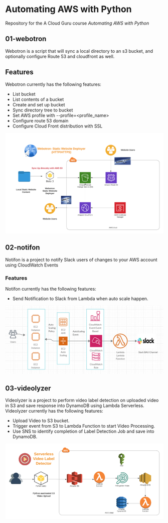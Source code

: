 # Automating AWS with Python
Repository for the A Cloud Guru course *Automating AWS with Python*

## 01-webotron

Webotron is a script that will sync a local directory to an s3 bucket, and optionally configure Route 53 and cloudfront as well.

## Features

Webotron currently has the following features:

- List bucket
- List contents of a bucket
- Create and set up bucket
- Sync directory tree to bucket
- Set AWS profile with --profile=<profile_name>
- Configure route 53 domain
- Configure Cloud Front distribution with SSL

![Screenshot](01-webotron/Webotron-Arch-Diagram.png)

## 02-notifon

Notifon is a project to notify Slack users of changes to your AWS account using CloudWatch Events

### Features

Notifon currently has the following features:
- Send Notification to Slack from Lambda when auto scale happen.

![Screenshot](02-notifon/Notifier_arch_diagram.png)

## 03-videolyzer
Videolyzer is a project to perform video label detection on uploaded video in S3 and save response into DynamoDB using
Lambda Serverless.
Videolyzer currently has the following features:
- Upload Video to S3 bucket.
- Trigger event from S3 to Lambda Function to start Video Processing.
- Use SNS to identify completion of Label Detection Job and save into DynamoDB.

![Screenshot](03-videolyzer/VideoLabelDetector_Arc_Diagram.png)

